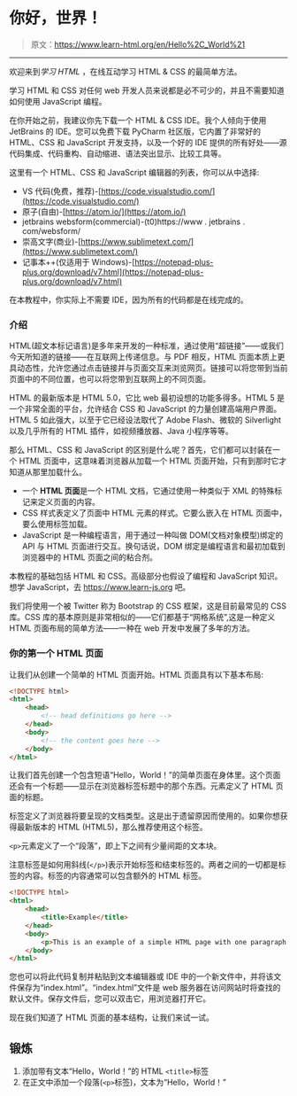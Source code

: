 # 你好，世界！

> 原文：<https://www.learn-html.org/en/Hello%2C_World%21>

* * *

欢迎来到*学习 HTML* ，在线互动学习 HTML & CSS 的最简单方法。

学习 HTML 和 CSS 对任何 web 开发人员来说都是必不可少的，并且不需要知道如何使用 JavaScript 编程。

在你开始之前，我建议你先下载一个 HTML & CSS IDE。我个人倾向于使用 JetBrains 的 IDE。您可以免费下载 PyCharm 社区版，它内置了非常好的 HTML、CSS 和 JavaScript 开发支持，以及一个好的 IDE 提供的所有好处——源代码集成、代码重构、自动缩进、语法突出显示、比较工具等。

这里有一个 HTML、CSS 和 JavaScript 编辑器的列表，你可以从中选择:

*   VS 代码(免费，推荐)-[https://code.visualstudio.com/](https://code.visualstudio.com/)
*   原子(自由)-[https://atom.io/](https://atom.io/)
*   jetbrains websform(commercial)-(t0)https://www . jetbrains . com/websform/
*   崇高文字(商业)-[https://www.sublimetext.com/](https://www.sublimetext.com/)
*   记事本++(仅适用于 Windows)-[https://notepad-plus-plus.org/download/v7.html](https://notepad-plus-plus.org/download/v7.html)

在本教程中，你实际上不需要 IDE，因为所有的代码都是在线完成的。

### 介绍

HTML(超文本标记语言)是多年来开发的一种标准，通过使用“超链接”——或我们今天所知道的链接——在互联网上传递信息。与 PDF 相反，HTML 页面本质上更具动态性，允许您通过点击链接并与页面交互来浏览网页。链接可以将您带到当前页面中的不同位置，也可以将您带到互联网上的不同页面。

HTML 的最新版本是 HTML 5.0，它比 web 最初设想的功能多得多。HTML 5 是一个非常全面的平台，允许结合 CSS 和 JavaScript 的力量创建高端用户界面。HTML 5 如此强大，以至于它已经设法取代了 Adobe Flash、微软的 Silverlight 以及几乎所有的 HTML 插件，如视频播放器、Java 小程序等等。

那么 HTML、CSS 和 JavaScript 的区别是什么呢？首先，它们都可以封装在一个 HTML 页面中，这意味着浏览器从加载一个 HTML 页面开始，只有到那时它才知道从那里加载什么。

*   一个 **HTML 页面**是一个 HTML 文档，它通过使用一种类似于 XML 的特殊标记来定义页面的内容。
*   CSS 样式表定义了页面中 HTML 元素的样式。它要么嵌入在 HTML 页面中，要么使用<link>标签加载。
*   JavaScript 是一种编程语言，用于通过一种叫做 DOM(文档对象模型)绑定的 API 与 HTML 页面进行交互。换句话说，DOM 绑定是编程语言和最初加载到浏览器中的 HTML 页面之间的粘合剂。

本教程的基础包括 HTML 和 CSS。高级部分也假设了编程和 JavaScript 知识。想学 JavaScript，去 https://www.learn-js.org 吧。

我们将使用一个被 Twitter 称为 Bootstrap 的 CSS 框架，这是目前最常见的 CSS 库。CSS 库的基本原则是非常相似的——它们都基于“网格系统”,这是一种定义 HTML 页面布局的简单方法——一种在 web 开发中发展了多年的方法。

### 你的第一个 HTML 页面

让我们从创建一个简单的 HTML 页面开始。HTML 页面具有以下基本布局:

```html
<!DOCTYPE html>
<html>
    <head>
        <!-- head definitions go here -->
    </head>
    <body>
        <!-- the content goes here -->
    </body>
</html> 
```

让我们首先创建一个包含短语“Hello，World！”的简单页面在身体里。这个页面还会有一个标题——显示在浏览器标签标题中的那个东西。元素定义了 HTML 页面的标题。

标签定义了浏览器将要呈现的文档类型。这是出于遗留原因而使用的。如果你想获得最新版本的 HTML (HTML5)，那么推荐使用这个标签。

`<p>`元素定义了一个“段落”，即上下之间有少量间距的文本块。

注意标签是如何用斜线(`</p>`)表示开始标签和结束标签的。两者之间的一切都是标签的内容。标签的内容通常可以包含额外的 HTML 标签。

```html
<!DOCTYPE html>
<html>
    <head>
        <title>Example</title>
    </head>
    <body>
        <p>This is an example of a simple HTML page with one paragraph.</p>
    </body>
</html> 
```

您也可以将此代码复制并粘贴到文本编辑器或 IDE 中的一个新文件中，并将该文件保存为“index.html”。“index.html”文件是 web 服务器在访问网站时将查找的默认文件。保存文件后，您可以双击它，用浏览器打开它。

现在我们知道了 HTML 页面的基本结构，让我们来试一试。

## 锻炼

1.  添加带有文本“Hello，World！”的 HTML `<title>`标签
2.  在正文中添加一个段落(`<p>`标签)，文本为“Hello，World！”
